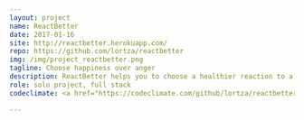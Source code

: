 ```yaml
---
layout: project
name: ReactBetter
date: 2017-01-16
site: http://reactbetter.herokuapp.com/
repo: https://github.com/lortza/reactbetter
img: /img/project_reactbetter.png
tagline: Choose happiness over anger
description: ReactBetter helps you to choose a healthier reaction to a negative situation by offering suggestions on how to reframe it based on cognitive therapy methods.
role: solo project, full stack
codeclimate: <a href="https://codeclimate.com/github/lortza/reactbetter/maintainability"><img src="https://api.codeclimate.com/v1/badges/a40b86288d324bfa4363/maintainability" /></a>

---
```

